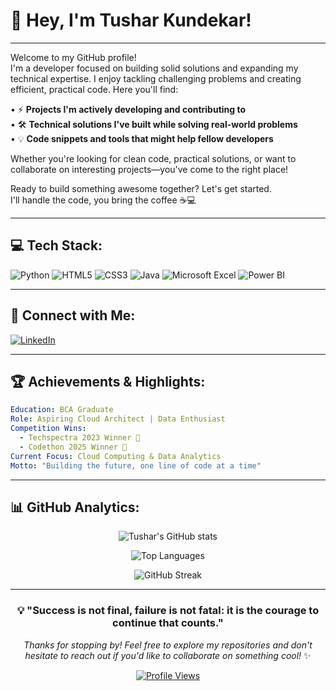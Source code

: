 # 👋 Hey, I'm Tushar Kundekar!

---

Welcome to my GitHub profile!  
I'm a developer focused on building solid solutions and expanding my technical expertise. I enjoy tackling challenging problems and creating efficient, practical code. Here you'll find:

• ⚡ **Projects I'm actively developing and contributing to**  
• 🛠️ **Technical solutions I've built while solving real-world problems**  
• 💡 **Code snippets and tools that might help fellow developers**

Whether you're looking for clean code, practical solutions, or want to collaborate on interesting projects—you've come to the right place!

Ready to build something awesome together? Let's get started.  
I'll handle the code, you bring the coffee ☕💻

---

## 💻 Tech Stack:

<div align="left">

![Python](https://img.shields.io/badge/Python-3776AB?style=for-the-badge&logo=python&logoColor=white)
![HTML5](https://img.shields.io/badge/HTML5-E34F26?style=for-the-badge&logo=html5&logoColor=white)
![CSS3](https://img.shields.io/badge/CSS3-1572B6?style=for-the-badge&logo=css3&logoColor=white)
![Java](https://img.shields.io/badge/Java-ED8B00?style=for-the-badge&logo=java&logoColor=white)
![Microsoft Excel](https://img.shields.io/badge/Microsoft_Excel-217346?style=for-the-badge&logo=microsoft-excel&logoColor=white)
![Power BI](https://img.shields.io/badge/PowerBI-F2C811?style=for-the-badge&logo=power-bi&logoColor=black)

</div>

---

## 🔗 Connect with Me:

<div align="left">
  
[![LinkedIn](https://img.shields.io/badge/LinkedIn-0077B5?style=for-the-badge&logo=linkedin&logoColor=white&labelColor=0077B5)](https://linkedin.com/in/tusharkundekar)

</div>

---

## 🏆 Achievements & Highlights:

```yaml
Education: BCA Graduate
Role: Aspiring Cloud Architect | Data Enthusiast
Competition Wins: 
  - Techspectra 2023 Winner 🥇
  - Codethon 2025 Winner 🥇
Current Focus: Cloud Computing & Data Analytics
Motto: "Building the future, one line of code at a time"
```

---

## 📊 GitHub Analytics:

<div align="center">
  
![Tushar's GitHub stats](https://github-readme-stats.vercel.app/api?username=TusharKundekar&show_icons=true&theme=tokyonight&hide_border=true&bg_color=0D1117)

![Top Languages](https://github-readme-stats.vercel.app/api/top-langs/?username=TusharKundekar&layout=compact&theme=tokyonight&hide_border=true&bg_color=0D1117)

![GitHub Streak](https://github-readme-streak-stats.herokuapp.com/?user=TusharKundekar&theme=tokyonight&hide_border=true&background=0D1117)

</div>

---

<div align="center">
  
### 💡 "Success is not final, failure is not fatal: it is the courage to continue that counts."

*Thanks for stopping by! Feel free to explore my repositories and don't hesitate to reach out if you'd like to collaborate on something cool!* ✨

[![Profile Views](https://komarev.com/ghpvc/?username=TusharKundekar&color=blueviolet&style=flat-square)](https://github.com/TusharKundekar)

</div>
